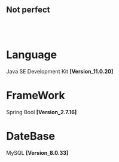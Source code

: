 ## Not perfect
<br><br>

# Language
Java SE Development Kit <b>[Version_11.0.20]</b>

# FrameWork
Spring Bool <b>[Version_2.7.16]</b>

# DateBase
MySQL <b>[Version_8.0.33]</b>
